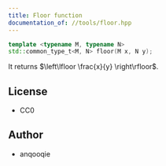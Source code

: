 ```yaml
---
title: Floor function
documentation_of: //tools/floor.hpp
---
```


```cpp
template <typename M, typename N>
std::common_type_t<M, N> floor(M x, N y);
```

It returns $\left\lfloor \frac{x}{y} \right\rfloor$.

## License
- CC0

## Author
- anqooqie
